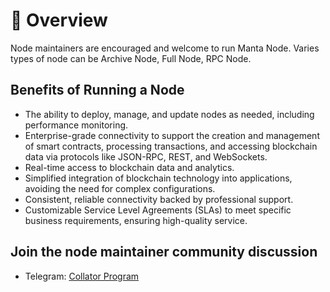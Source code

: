 # 🧩 Overview

Node maintainers are encouraged and welcome to run Manta Node. Varies types of node can be Archive Node, Full Node, RPC Node.

## Benefits of Running a Node

- The ability to deploy, manage, and update nodes as needed, including performance monitoring.
- Enterprise-grade connectivity to support the creation and management of smart contracts, processing transactions, and accessing blockchain data via protocols like JSON-RPC, REST, and WebSockets.
- Real-time access to blockchain data and analytics.
- Simplified integration of blockchain technology into applications, avoiding the need for complex configurations.
- Consistent, reliable connectivity backed by professional support.
- Customizable Service Level Agreements (SLAs) to meet specific business requirements, ensuring high-quality service.

## Join the node maintainer community discussion

-   Telegram: [Collator Program](https://t.me/+C6zfp5cRG-A3ZDQ1)
